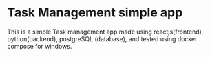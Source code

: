 # Task Management simple app

This is a simple Task management app made using reactjs(frontend), python(backend), postgreSQL (database), and tested using docker compose for windows.
